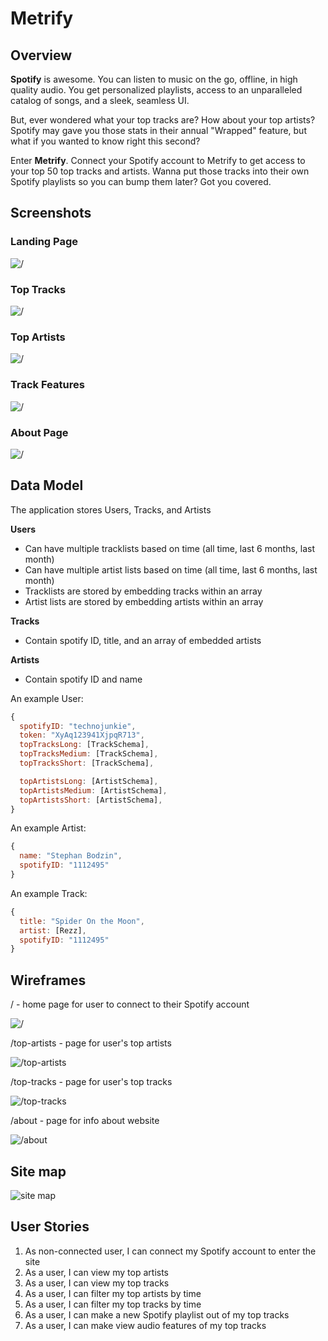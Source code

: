 #  Metrify

## Overview

**Spotify** is awesome. You can listen to music on the go, offline, in high quality audio. You get personalized playlists, access to an unparalleled catalog of songs, and a sleek, seamless UI.

But, ever wondered what your top tracks are? How about your top artists? Spotify may gave you those stats in their annual "Wrapped" feature, but what if you wanted to know right this second? 

Enter **Metrify**. Connect your Spotify account to Metrify to get access to your top 50 top tracks and artists. Wanna put those tracks into their own Spotify playlists so you can bump them later? Got you covered. 

## Screenshots

### Landing Page

![/](documentation/screenshots/landing-page.JPG)

### Top Tracks

![/](documentation/screenshots/top-tracks.JPG)

### Top Artists

![/](documentation/screenshots/top-artists.JPG)

### Track Features

![/](documentation/screenshots/track-features.JPG)

### About Page

![/](documentation/screenshots/about.JPG)

## Data Model

The application stores Users, Tracks, and Artists

**Users**
* Can have multiple tracklists based on time (all time, last 6 months, last month) 
* Can have multiple artist lists based on time (all time, last 6 months, last month) 
* Tracklists are stored by embedding tracks within an array 
* Artist lists are stored by embedding artists within an array 

**Tracks**
* Contain spotify ID, title, and an array of embedded artists

**Artists**
* Contain spotify ID and name

An example User:

```javascript
{
  spotifyID: "technojunkie",
  token: "XyAq123941XjpqR713",
  topTracksLong: [TrackSchema],
  topTracksMedium: [TrackSchema],
  topTracksShort: [TrackSchema],

  topArtistsLong: [ArtistSchema],
  topArtistsMedium: [ArtistSchema],
  topArtistsShort: [ArtistSchema],
}
```

An example Artist:

```javascript
{
  name: "Stephan Bodzin",
  spotifyID: "1112495" 
}
```

An example Track:

```javascript
{
  title: "Spider On the Moon", 
  artist: [Rezz], 
  spotifyID: "1112495"
}
```

## Wireframes

/ - home page for user to connect to their Spotify account

![/](documentation/wireframes/login-wireframe.png)

/top-artists - page for user's top artists

![/top-artists](documentation/wireframes/top-artists-wireframe.png)

/top-tracks - page for user's top tracks

![/top-tracks](documentation/wireframes/top-tracks-wireframe.png)

/about - page for info about website 

![/about](documentation/wireframes/about-wireframe.png)

## Site map

![site map](documentation/site-map.png)

## User Stories

1. As non-connected user, I can connect my Spotify account to enter the site
2. As a user, I can view my top artists
3. As a user, I can view my top tracks
4. As a user, I can filter my top artists by time
5. As a user, I can filter my top tracks by time
6. As a user, I can make a new Spotify playlist out of my top tracks
7. As a user, I can make view audio features of my top tracks
